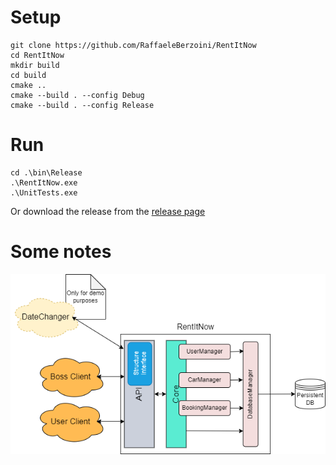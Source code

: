 # Setup

```shell
git clone https://github.com/RaffaeleBerzoini/RentItNow
cd RentItNow
mkdir build
cd build
cmake ..
cmake --build . --config Debug
cmake --build . --config Release
```

# Run

```shell
cd .\bin\Release
.\RentItNow.exe
.\UnitTests.exe
```

Or download the release from the [release page](https://github.com/RaffaeleBerzoini/RentItNow/releases)

# Some notes

![RentItNow Architecture](Diagrams/RentItNowArchitecture.png)

